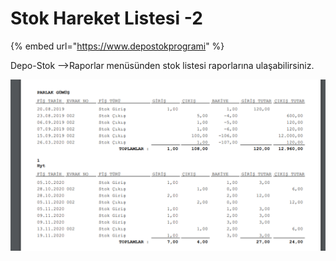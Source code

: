 # Stok Hareket Listesi -2

{% embed url="https://www.depostokprogrami" %}

Depo-Stok -->Raporlar menüsünden stok listesi raporlarına ulaşabilirsiniz.

![](<../../.gitbook/assets/image (55).png>)
